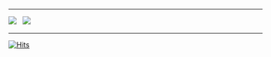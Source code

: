 --------------------------

<a href="https://www.linkedin.com/in/vicky-patmase-11ab76187/"><img src="https://img.shields.io/badge/LinkedIn-0077B5?style=for-the-badge&logo=linkedin&logoColor=white" /></a>&nbsp;&nbsp;
<a href="https://www.instagram.com/cursed_hacker/"><img src="https://img.shields.io/badge/Instagram-E4405F?style=for-the-badge&logo=instagram&logoColor=white" /></a>&nbsp;&nbsp;

-------------------------

[![Hits](https://hits.sh/github.com/cursed-hacker/cursed-hacker.svg?style=plastic&label=Profile%20Visits&color=55ff14&logo=hotjar)](https://hits.sh/github.com/cursed-hacker/cursed-hacker/)
